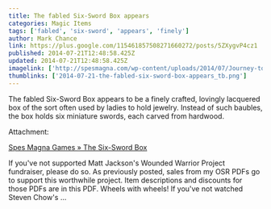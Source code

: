 ```yaml
---
title: The fabled Six-Sword Box appears
categories: Magic Items
tags: ['fabled', 'six-sword', 'appears', 'finely']
author: Mark Chance
link: https://plus.google.com/115461857508271660272/posts/5ZXygvP4cz1
published: 2014-07-21T12:48:58.425Z
updated: 2014-07-21T12:48:58.425Z
imagelink: ['http://spesmagna.com/wp-content/uploads/2014/07/Journey-to-the-West-Conquering-the-Demons__35.jpg']
thumblinks: ['2014-07-21-the-fabled-six-sword-box-appears_tb.png']
---
```


The fabled Six-Sword Box appears to be a finely crafted, lovingly lacquered box of the sort often used by ladies to hold jewelry. Instead of such baubles, the box holds six miniature swords, each carved from hardwood.


Attachment:

<a href='http://spesmagna.com/archives/2636'>Spes Magna Games » The Six-Sword Box</a>


If you've not supported Matt Jackson's Wounded Warrior Project fundraiser, please do so. As previously posted, sales from my OSR PDFs go to support this worthwhile project. Item descriptions and discounts for those PDFs are in this PDF. Wheels with wheels! If you've not watched Steven Chow's ...